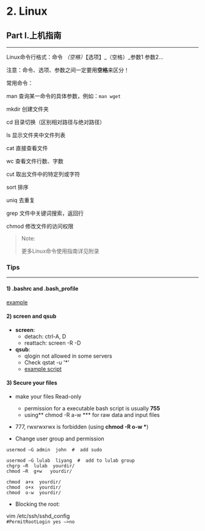 # 2. Linux

## Part I.上机指南

---

Linux命令行格式：命令 _（空格）_【选项】_（空格）_参数1 参数2...

注意：命令、选项、参数之间一定要用**空格**来区分！

常用命令：

man 查询某一命令的具体参数，例如：`man wget`

mkdir    创建文件夹

cd    目录切换（区别相对路径与绝对路径）

ls 显示文件夹中文件列表

cat 直接查看文件

wc 查看文件行数、字数

cut 取出文件中的特定列或字符

sort 排序

uniq 去重复

grep 文件中关键词搜索，返回行

chmod 修改文件的访问权限

> Note:
>
> 更多Linux命令使用指南详见附录



### Tips

---

#### 1\) .bashrc and .bash\_profile

[example](https://github.com/lulab/PI/blob/master/workflow/bash_profile)

#### 2\) screen and qsub

* **screen**: 
  * detach: ctrl-A, D
  * reattach: screen -R -D 
* **qsub**: 
  * qlogin not allowed in some servers 
  * Check qstat -u '\*' 
  * [example script](https://github.com/lulab/PI/blob/master/workflow/run_bins.pbs)

#### 3\)  Secure your files

* make your files Read-only 
  * permission for a executable bash script is usually **755**
  * using** chmod -R a-w \*** for raw data and input files
* 777, rwxrwxrwx is forbidden \(using **chmod -R o-w \***\)

* Change user group and permission

```
usermod –G admin  john  #  add sudo

usermod –G lulab  liyang  #  add to lulab group
chgrp –R  lulab  yourdir/
chmod –R  g+w   yourdir/

chmod  a+x  yourdir/
chmod  o+x  yourdir/
chmod  o-w  yourdir/
```

* Blocking the root:

vim /etc/ssh/sshd\_config  
  `#PermitRootLogin yes —>no`

### 




